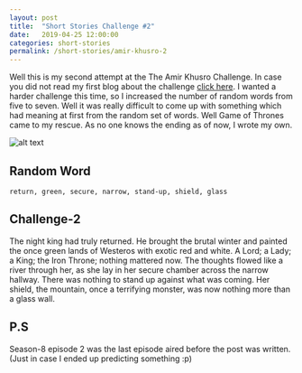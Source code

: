 ```yaml
---
layout: post
title:  "Short Stories Challenge #2"
date:   2019-04-25 12:00:00
categories: short-stories
permalink: /short-stories/amir-khusro-2
---
```


Well this is my second attempt at the The Amir Khusro Challenge. In case you did not read my first blog about the challenge [click here](https://rikithreddy.github.io/short-stories/amir-khusro-1). I wanted a harder challenge this time, so I increased the number of random words from five to seven. Well it was really difficult to come up with something which had meaning at first from the random set of words. Well Game of Thrones came to my rescue. As no one knows the ending as of now, I wrote my own.

![alt text](http://beta.ems.ladbiblegroup.com/s3/content/808x455/9fd67dc75cb9520269a6782857407278.png "Night King")
## Random Word
`return, green, secure, narrow, stand-up, shield, glass`

## Challenge-2

The night king had truly returned. He brought the brutal winter and painted the once green lands of Westeros with exotic red and white. A Lord; a Lady; a King; the Iron Throne; nothing mattered now.  The thoughts flowed like a river through her, as she lay in her secure chamber across the narrow hallway. There was nothing to stand up against what was coming. Her shield, the mountain, once a terrifying monster, was now nothing more than a glass wall.

## P.S
Season-8 episode 2 was the last episode aired before the post was written. (Just in case I ended up predicting something :p)